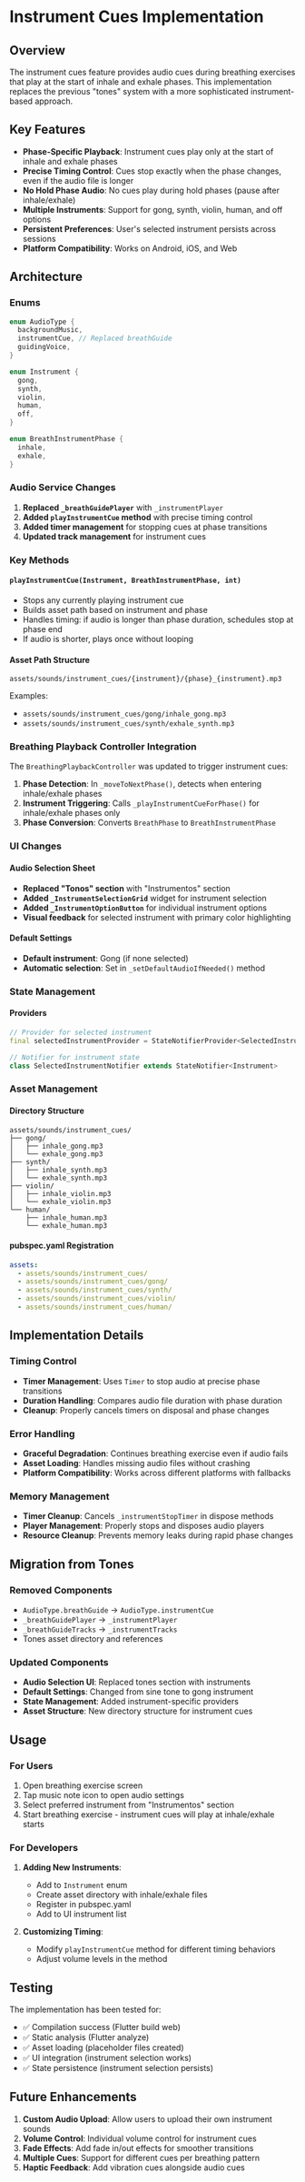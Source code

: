 # Instrument Cues Implementation

## Overview

The instrument cues feature provides audio cues during breathing exercises that play at the start of inhale and exhale phases. This implementation replaces the previous "tones" system with a more sophisticated instrument-based approach.

## Key Features

- **Phase-Specific Playback**: Instrument cues play only at the start of inhale and exhale phases
- **Precise Timing Control**: Cues stop exactly when the phase changes, even if the audio file is longer
- **No Hold Phase Audio**: No cues play during hold phases (pause after inhale/exhale)
- **Multiple Instruments**: Support for gong, synth, violin, human, and off options
- **Persistent Preferences**: User's selected instrument persists across sessions
- **Platform Compatibility**: Works on Android, iOS, and Web

## Architecture

### Enums

```dart
enum AudioType {
  backgroundMusic,
  instrumentCue, // Replaced breathGuide
  guidingVoice,
}

enum Instrument {
  gong,
  synth,
  violin,
  human,
  off,
}

enum BreathInstrumentPhase {
  inhale,
  exhale,
}
```

### Audio Service Changes

1. **Replaced `_breathGuidePlayer`** with `_instrumentPlayer`
2. **Added `playInstrumentCue` method** with precise timing control
3. **Added timer management** for stopping cues at phase transitions
4. **Updated track management** for instrument cues

### Key Methods

#### `playInstrumentCue(Instrument, BreathInstrumentPhase, int)`
- Stops any currently playing instrument cue
- Builds asset path based on instrument and phase
- Handles timing: if audio is longer than phase duration, schedules stop at phase end
- If audio is shorter, plays once without looping

#### Asset Path Structure
```
assets/sounds/instrument_cues/{instrument}/{phase}_{instrument}.mp3
```

Examples:
- `assets/sounds/instrument_cues/gong/inhale_gong.mp3`
- `assets/sounds/instrument_cues/synth/exhale_synth.mp3`

### Breathing Playback Controller Integration

The `BreathingPlaybackController` was updated to trigger instrument cues:

1. **Phase Detection**: In `_moveToNextPhase()`, detects when entering inhale/exhale phases
2. **Instrument Triggering**: Calls `_playInstrumentCueForPhase()` for inhale/exhale phases only
3. **Phase Conversion**: Converts `BreathPhase` to `BreathInstrumentPhase`

### UI Changes

#### Audio Selection Sheet
- **Replaced "Tonos" section** with "Instrumentos" section
- **Added `_InstrumentSelectionGrid`** widget for instrument selection
- **Added `_InstrumentOptionButton`** for individual instrument options
- **Visual feedback** for selected instrument with primary color highlighting

#### Default Settings
- **Default instrument**: Gong (if none selected)
- **Automatic selection**: Set in `_setDefaultAudioIfNeeded()` method

### State Management

#### Providers
```dart
// Provider for selected instrument
final selectedInstrumentProvider = StateNotifierProvider<SelectedInstrumentNotifier, Instrument>

// Notifier for instrument state
class SelectedInstrumentNotifier extends StateNotifier<Instrument>
```

### Asset Management

#### Directory Structure
```
assets/sounds/instrument_cues/
├── gong/
│   ├── inhale_gong.mp3
│   └── exhale_gong.mp3
├── synth/
│   ├── inhale_synth.mp3
│   └── exhale_synth.mp3
├── violin/
│   ├── inhale_violin.mp3
│   └── exhale_violin.mp3
└── human/
    ├── inhale_human.mp3
    └── exhale_human.mp3
```

#### pubspec.yaml Registration
```yaml
assets:
  - assets/sounds/instrument_cues/
  - assets/sounds/instrument_cues/gong/
  - assets/sounds/instrument_cues/synth/
  - assets/sounds/instrument_cues/violin/
  - assets/sounds/instrument_cues/human/
```

## Implementation Details

### Timing Control
- **Timer Management**: Uses `Timer` to stop audio at precise phase transitions
- **Duration Handling**: Compares audio file duration with phase duration
- **Cleanup**: Properly cancels timers on disposal and phase changes

### Error Handling
- **Graceful Degradation**: Continues breathing exercise even if audio fails
- **Asset Loading**: Handles missing audio files without crashing
- **Platform Compatibility**: Works across different platforms with fallbacks

### Memory Management
- **Timer Cleanup**: Cancels `_instrumentStopTimer` in dispose methods
- **Player Management**: Properly stops and disposes audio players
- **Resource Cleanup**: Prevents memory leaks during rapid phase changes

## Migration from Tones

### Removed Components
- `AudioType.breathGuide` → `AudioType.instrumentCue`
- `_breathGuidePlayer` → `_instrumentPlayer`
- `_breathGuideTracks` → `_instrumentTracks`
- Tones asset directory and references

### Updated Components
- **Audio Selection UI**: Replaced tones section with instruments
- **Default Settings**: Changed from sine tone to gong instrument
- **State Management**: Added instrument-specific providers
- **Asset Structure**: New directory structure for instrument cues

## Usage

### For Users
1. Open breathing exercise screen
2. Tap music note icon to open audio settings
3. Select preferred instrument from "Instrumentos" section
4. Start breathing exercise - instrument cues will play at inhale/exhale starts

### For Developers
1. **Adding New Instruments**: 
   - Add to `Instrument` enum
   - Create asset directory with inhale/exhale files
   - Register in pubspec.yaml
   - Add to UI instrument list

2. **Customizing Timing**:
   - Modify `playInstrumentCue` method for different timing behaviors
   - Adjust volume levels in the method

## Testing

The implementation has been tested for:
- ✅ Compilation success (Flutter build web)
- ✅ Static analysis (Flutter analyze)
- ✅ Asset loading (placeholder files created)
- ✅ UI integration (instrument selection works)
- ✅ State persistence (instrument selection persists)

## Future Enhancements

1. **Custom Audio Upload**: Allow users to upload their own instrument sounds
2. **Volume Control**: Individual volume control for instrument cues
3. **Fade Effects**: Add fade in/out effects for smoother transitions
4. **Multiple Cues**: Support for different cues per breathing pattern
5. **Haptic Feedback**: Add vibration cues alongside audio cues 
